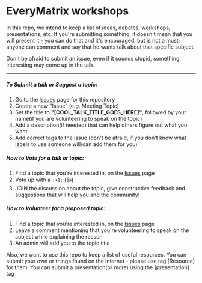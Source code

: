 # EveryMatrix workshops
In this repo, we intend to keep a list of ideas, debates, workshops, presentations, etc. 
If you're submitting something, it doesn't mean that you will present it - you can do that 
and it's encouraged, but is not a must; anyone can comment and say that he wants talk about
that specific subject.

Don't be afraid to submit an issue, even if it sounds stupid, something interesting may come up in the talk.

<hr />

##### To Submit a talk or Suggest a topic:

1. Go to the [Issues](https://github.com/EveryMatrix/workshops/issues) page for this repository
2. Create a new "Issue" (e.g. Meeting Topic)
3. Set the title to **"[COOL_TALK_TITLE_GOES_HERE]"**, followed by your name(if you are volunteering to speak on the topic)
4. Add a description(if needed) that can help others figure out what you want
5. Add correct tags to the issue (don't be afraid, if you don't know what labels to use 
someone will/can add them for you)


##### How to Vote for a talk or topic:

1. Find a topic that you're interested in, on the [Issues](https://github.com/EveryMatrix/workshops/issues) page
2. Vote up with a `:+1:` (:+1:)
3. JOIN the discussion about the topic, give constructive feedback and suggestions that 
will help you and the community!

##### How to Volunteer for a proposed topic:

1. Find a topic that you're interested in, on the [Issues](https://github.com/EveryMatrix/workshops/issues) page
2. Leave a comment mentioning that you're volunteering to speak on the subject while explaining the reason
3. An admin will add you to the topic title

Also, we want to use this repo to keep a list of useful resources. 
You can submit your own or things found on the internet - please use tag [Resource] for them.
You can submit a presentation(or more) using the [presentation] tag
